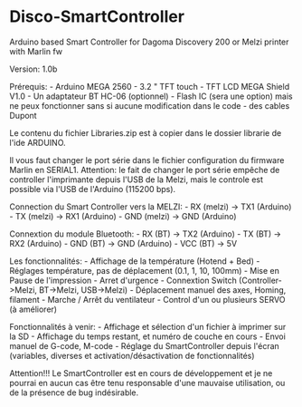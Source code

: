 # Disco-SmartController
Arduino based Smart Controller for Dagoma Discovery 200 or Melzi printer with Marlin fw

Version: 1.0b

Prérequis:
	- Arduino MEGA 2560
	- 3.2 " TFT touch
	- TFT LCD MEGA Shield V1.0
	- Un adaptateur BT HC-06 (optionnel)
	- Flash IC (sera une option) mais ne peux fonctionner sans si aucune modification dans le code
	- des cables Dupont

Le contenu du fichier Libraries.zip est à copier dans le dossier librarie de l'ide ARDUINO.

Il vous faut changer le port série dans le fichier configuration du firmware Marlin en SERIAL1.
Attention: le fait de changer le port série empêche de controller l'imprimante depuis l'USB de la Melzi,
mais le controle est possible via l'USB de l'Arduino (115200 bps).

Connection du Smart Controller vers la MELZI:
	- RX (melzi) -> TX1 (Arduino)
	- TX (melzi) -> RX1 (Arduino)
	- GND (melzi) -> GND (Arduino)
	
Connextion du module Bluetooth:
	- RX (BT) -> TX2 (Arduino)
	- TX (BT) -> RX2 (Arduino)
	- GND (BT) -> GND (Arduino)
	- VCC (BT) -> 5V

Les fonctionnalités:
	- Affichage de la température (Hotend + Bed)
	- Réglages température, pas de déplacement (0.1, 1, 10, 100mm)
	- Mise en Pause de l'impression
	- Arret d'urgence
	- Connextion Switch (Controller->Melzi, BT->Melzi, USB->Melzi)
	- Déplacement manuel des axes, Homing, filament
	- Marche / Arrêt du ventilateur
	- Control d'un ou plusieurs SERVO (à améliorer)
	
  Fonctionnalités à venir:
	- Affichage et sélection d'un fichier à imprimer sur la SD
	- Affichage du temps restant, et numéro de couche en cours
	- Envoi manuel de G-code, M-code
	- Réglage du SmartController depuis l'écran (variables, diverses et activation/désactivation de fonctionnalités)
	
Attention!!!
	Le SmartController est en cours de développement et je ne pourrai en aucun cas être tenu responsable d'une mauvaise utilisation,
	ou de la présence de bug indésirable.
	
